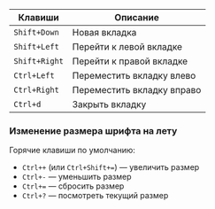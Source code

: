 | Клавиши       | Описание                   |
| ------------- | -------------------------- |
| `Shift+Down`  | Новая вкладка              |
| `Shift+Left`  | Перейти к левой вкладке    |
| `Shift+Right` | Перейти к правой вкладке   |
| `Ctrl+Left`   | Переместить вкладку влево  |
| `Ctrl+Right`  | Переместить вкладку вправо |
| `Ctrl+d`      | Закрыть вкладку            |
### Изменение размера шрифта на лету

Горячие клавиши по умолчанию:

- `Ctrl++` (или `Ctrl+Shift+=`) — увеличить размер
- `Ctrl+-` — уменьшить размер
- `Ctrl+=` — сбросить размер
- `Ctrl+?` — посмотреть текущий размер